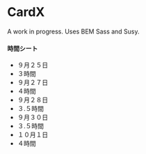 # CardX

A work in progress. Uses BEM Sass and Susy.


#### 時間シート

* ９月２５日
 * ３時間
* ９月２７日
 * ４時間
* ９月２８日
 * ３.５時間
* ９月３０日
 * ３.５時間
* １０月１日
 * ４時間